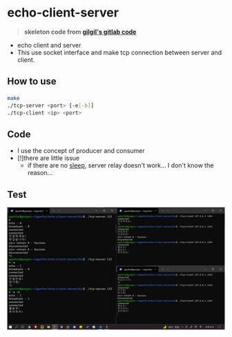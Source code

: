 # echo-client-server

> **skeleton code from [gilgil's gitlab code](https://gitlab.com/gilgil/scs)**

* echo client and server
* This use socket interface and make tcp connection between server and client.

## How to use

```sh
make
./tcp-server <port> [-e[-b]]
./tcp-client <ip> <port>
```

## Code
* I use the concept of producer and consumer
* [!]there are little issue
    * if there are no [sleep](https://github.com/ugonfor/echo-client-server/commit/85578521801cfc04abfbe3518388be1e79cc5a68#diff-2aad949905aad62347469dc4f4512368efb6864dab098fece9ea22ad656ebe85R73), server relay doesn't work... I don't know the reason...

## Test

![image](asset/image.jpg)

